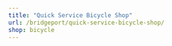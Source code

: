 ```yaml
---
title: "Quick Service Bicycle Shop"
url: /bridgeport/quick-service-bicycle-shop/
shop: bicycle
---
```

